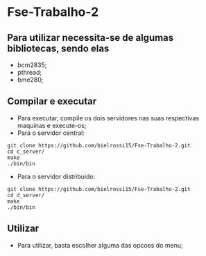 # Fse-Trabalho-2

## Para utilizar necessita-se de algumas bibliotecas, sendo elas
- bcm2835;
- pthread;
- bme280;

## Compilar e executar
- Para executar, compile os dois servidores nas suas respectivas maquinas e execute-os;
- Para o servidor central:
```
git clone https://github.com/bielrossi15/Fse-Trabalho-2.git
cd c_server/
make
./bin/bin
```
- Para o servidor distribuido:
```
git clone https://github.com/bielrossi15/Fse-Trabalho-2.git
cd d_server/
make
./bin/bin
```
## Utilizar
- Para utilizar, basta escolher alguma das opcoes do menu;
